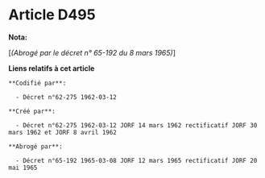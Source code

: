 # Article D495

**Nota:**

[*(Abrogé par le décret n° 65-192 du 8 mars 1965)*]

**Liens relatifs à cet article**

	**Codifié par**:

	  - Décret n°62-275 1962-03-12

	**Créé par**:

	  - Décret n°62-275 1962-03-12 JORF 14 mars 1962 rectificatif JORF 30 mars 1962 et JORF 8 avril 1962

	**Abrogé par**:

	  - Décret n°65-192 1965-03-08 JORF 12 mars 1965 rectificatif JORF 20 mai 1965

